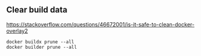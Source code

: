 Clear build data
----------------

<https://stackoverflow.com/questions/46672001/is-it-safe-to-clean-docker-overlay2>

```
docker buildx prune --all
docker builder prune --all
```
